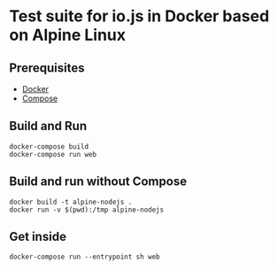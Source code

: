 # Test suite for io.js in Docker based on Alpine Linux

## Prerequisites

* [Docker](https://docs.docker.com/installation)
* [Compose](https://docs.docker.com/compose/install)

## Build and Run

    docker-compose build
    docker-compose run web

## Build and run without Compose

    docker build -t alpine-nodejs .
    docker run -v $(pwd):/tmp alpine-nodejs

## Get inside

    docker-compose run --entrypoint sh web
